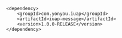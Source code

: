 	<dependency>
		<groupId>com.yonyou.iuap</groupId>
    	<artifactId>iuap-message</artifactId>
    	<version>1.0.0-RELEASE</version>
	</dependency>

